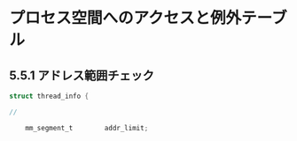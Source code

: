 # プロセス空間へのアクセスと例外テーブル

## 5.5.1 アドレス範囲チェック

```c
struct thread_info {

//

	mm_segment_t		addr_limit;
```
